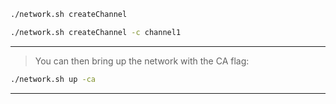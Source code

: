 

```bash
./network.sh createChannel
```


```bash
./network.sh createChannel -c channel1
```


---

> You can then bring up the network with the CA flag:


```bash
./network.sh up -ca
```


---

